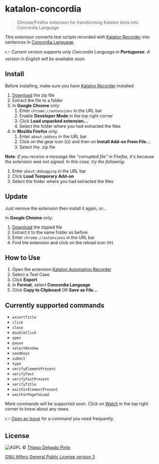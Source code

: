 # katalon-concordia

> Chrome/Firefox extension for transforming Katalon tests into Concordia Language

This extension converts test scripts recorded with [Katalon Recorder](https://www.katalon.com/resources-center/blog/katalon-automation-recorder/) into sentences in [Concordia Language](http://concordialang.org).

👉 *Current version supports only Concordia Language in **Portuguese**. A version in English will be available soon.*

## Install

Before installing, make sure you have [Katalon Recorder](https://www.katalon.com/resources-center/blog/katalon-automation-recorder/) installed.

1. [Download](https://github.com/thiagodp/katalon-concordia/archive/master.zip) the zip file
2. Extract the file to a folder
3. In **Google Chrome** only:
    1. Enter `chrome://extensions` in the URL bar
    2. Enable **Developer Mode** in the top right corner
    3. Click **Load unpacked extension...**
    4. Select the folder where you had extracted the files
4. In **Mozilla Firefox** only:
    1. Enter `about:addons` in the URL bar
    2. Click on the gear icon (⛭) and then on **Install Add-on From File...**
    3. Select the .zip file

**Note**: *If you receive a message like "corrupted file" in Firefox, it's because the extension was not signed. In this case, try the following:*
1. Enter `about:debugging` in the URL bar
2. Click **Load Temporary Add-on**
3. Select the folder where you had extracted the files


## Update

Just remove the extension then install it again, or...

In **Google Chrome** only:
1. [Download](https://github.com/thiagodp/katalon-concordia/archive/master.zip) the zipped file
2. Extract it to the same folder as before
3. Enter `chrome://extensions` in the URL bar
4. Find the extension and click on the reload icon (⟳)


## How to Use

1. Open the extension [Katalon Automation Recorder]((https://www.katalon.com/resources-center/blog/katalon-automation-recorder/))
2. Select a Test Case
3. Click **Export**
4. In **Format**, select **Concordia Language**
5. Click **Copy to Clipboard** OR **Save as File...**


## Currently supported commands

- `assertTitle`
- `click`
- `close`
- `doubleClick`
- `open`
- `pause`
- `selectWindow`
- `sendKeys`
- `submit`
- `type`
- `verifyElementPresent`
- `verifyText`
- `verifyTextPresent`
- `verifyTitle`
- `waitForElementPresent`
- `waitForPageToLoad`

More commands will be supported soon. Click on [Watch](https://github.com/thiagodp/katalon-concordia/subscription) in the top right corner to know about any news.

👉 [Open an Issue](https://github.com/thiagodp/katalon-concordia/issues/new) for a command you need frequently.


## License

![AGPL](http://www.gnu.org/graphics/agplv3-88x31.png) © [Thiago Delgado Pinto](https://github.com/thiagodp)

[GNU Affero General Public License version 3](LICENSE.txt)